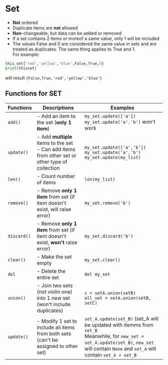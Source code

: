# Set
- **Not** ordered
- Duplicate items are **not** allowed
- **Non**-changeable, but data can be added or removed
- If a set contains 2 items or moreof a same value, only 1 will be included
- The values False and 0 are considered the same value in sets and are treated as duplicates. The same thing applies to True and 1. <br/>
For example:
```python
this_set{'red','yellow','blue',False,True,0}
print(thisset)
```
will result `{False,True,'red','yellow','blue'}`

## Functions for SET
|Functions|Descriptions|Examples|
|---|---|---|
|`add()`|- Add an item to the set (**only 1 item**)|`my_set.update(['a'])`<br/>`my_set.update('a'.'b')` won't work|
|`update()`| - Add **multiple** items to the set<br/> - Can add items from other set or other type of collection|`my_set.update(['a','b'])`<br/>`my_set.update('a','b')`<br/>`my_set.update(my_list)`|
|`len()`|- Count number of items|`len(my_list)`|
|`remove()`|- Remove **only 1 item** from set (if item doesn't exist, will raise error)|`my_set.remove('b')`|
|`discard()`|- Remove **only 1 item** from set (if item doesn't exist, **won't** raise error)|`my_set.discard('b')`|
|`clear()`|- Make the set empty|`my_set.clear()`|
|`del`|- Delete the entire set|`del my_set`|
|`union()`|- Join two sets (not violin one) into 1 new set (won't include duplicates)|`c = setA.union(setB)`<br/>`all_set = setA.union(setB, setC)`|
|`update()`|- Modify 1 set to include all items from both sets (can't be assigned to other set)|`set_A.update(set_B)` (set_A will be updated with itemms from `set_B`<br/> Meanwhile, for `new_set = set_A.update(set_B)`, `new_set` will contain `None` and `set_A` will contain `set_A + set_B`|


